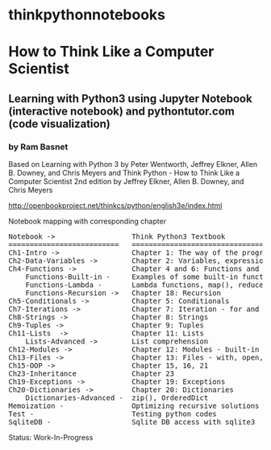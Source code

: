 # thinkpythonnotebooks
<h1>How to Think Like a Computer Scientist </h1>

<h2>
Learning with Python3 using Jupyter Notebook (interactive notebook) and pythontutor.com (code visualization)
</h2>
<h3> by Ram Basnet </h3>

Based on Learning with Python 3 by Peter Wentworth, Jeffrey Elkner, Allen B. Downey, and Chris Meyers and Think Python - How to Think Like a Computer Scientist 2nd edition by Jeffrey Elkner, Allen B. Downey, and Chris Meyers

http://openbookproject.net/thinkcs/python/english3e/index.html

Notebook mapping with corresponding chapter

<pre>
Notebook ->                  Think Python3 Textbook 
==========================   ============================================== 
Ch1-Intro ->                 Chapter 1: The way of the program
Ch2-Data-Variables ->        Chapter 2: Variables, expressions, and statements
Ch4-Functions ->             Chapter 4 and 6: Functions and Fruitful functions
    Functions-Built-in -     Examples of some built-in functions
    Functions-Lambda -       Lambda functions, map(), reduce(), filter()
    Functions-Recursion ->   Chapter 18: Recursion
Ch5-Conditionals ->          Chapter 5: Conditionals
Ch7-Iterations ->            Chapter 7: Iteration - for and while loops
Ch8-Strings ->               Chapter 8: Strings
Ch9-Tuples ->                Chapter 9: Tuples
Ch11-Lists  ->               Chapter 11: Lists
    Lists-Advanced ->        List comprehension
Ch12-Modules ->              Chapter 12: Modules - built-in and user-defined
Ch13-Files ->                Chapter 13: Files - with, open, binary, urllib
Ch15-OOP ->                  Chapter 15, 16, 21
Ch23-Inheritance             Chapter 23
Ch19-Exceptions ->           Chapter 19: Exceptions
Ch20-Dictionaries ->         Chapter 20: Dictionaries
    Dictionaries-Advanced -  zip(), OrderedDict
Memoization -                Optimizing recursive solutions
Test -                       Testing python codes
SqliteDB -                   Sqlite DB access with sqlite3
</pre>

Status: Work-In-Progress

